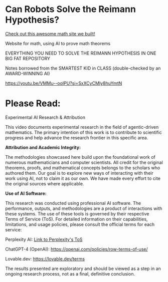 # Can Robots Solve the Reimann Hypothesis?


[Check out this awesome math site we built!](http://www.calcconnect.com/) 

Website for math, using AI to prove math theorems

EVERYTHING YOU NEED TO SOLVE THE REIMANN HYPOTHESIS 
IN ONE BIG FAT REPOSITORY

Notes borrowed from the SMARTEST KID in CLASS (double-checked by an AWARD-WINNING AI)

https://youtu.be/VMMu--ooIPU?si=SxXCyCMIy8huYmtN

# Please Read: 

Experimental AI Research & Attribution

This video documents experimental research in the field of agentic-driven mathematics. The primary intention of this work is to contribute to scientific progress and help advance the research frontier in this specific area.

**Attribution and Academic Integrity:**

The methodologies showcased here build upon the foundational work of numerous mathematicians and computer scientists. All credit for the original theorems, proofs, and mathematical concepts belongs to the scholars who authored them. Our goal is to explore new ways of interacting with their work using AI, not to claim it as our own. We have made every effort to cite the original sources where applicable.

**Use of AI Software:**

This research was conducted using professional AI software. The performance, outputs, and methodologies are a product of interactions with these systems. The use of these tools is governed by their respective Terms of Service (ToS). For detailed information on their capabilities, limitations, and usage policies, please consult the official terms for each service:

Perplexity AI: [Link to Perplexity's ToS](https://www.perplexity.ai/hub/legal/terms-of-service)

ChatGPT-4 (OpenAI): https://openai.com/policies/row-terms-of-use/

Lovable.dev: https://lovable.dev/terms


The results presented are exploratory and should be viewed as a step in an ongoing research process, not as a final, definitive conclusion.
